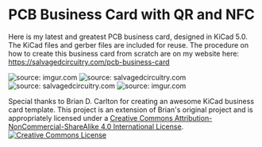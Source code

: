 # PCB Business Card with QR and NFC

Here is my latest and greatest PCB business card, designed in KiCad 5.0. The KiCad files and gerber files are included for reuse. The procedure on how to create this business card from scratch are on my website here:<br />
https://salvagedcircuitry.com/pcb-business-card

<img src="https://i.imgur.com/tOm90lO.gif" title="source: imgur.com" />

<img src="http://salvagedcircuitry.com/img/pcb-business-card/front2.JPG" title="source: salvagedcircuitry.com" />

<img src="http://salvagedcircuitry.com/img/pcb-business-card/back2.JPG" title="source: salvagedcircuitry.com" />

<img src="https://i.imgur.com/FhWug9J.gif" title="source: imgur.com" />


Special thanks to Brian D. Carlton for creating an awesome KiCad business card template. This project is an extension of Brian's original project and is appropriately licensed under a <a rel="license" href="http://creativecommons.org/licenses/by-nc-sa/4.0/">Creative Commons Attribution-NonCommercial-ShareAlike 4.0 International License</a>.<br />
<a rel="license" href="http://creativecommons.org/licenses/by-nc-sa/4.0/"><img alt="Creative Commons License" style="border-width:0" src="https://i.creativecommons.org/l/by-nc-sa/4.0/88x31.png" /></a><br />

